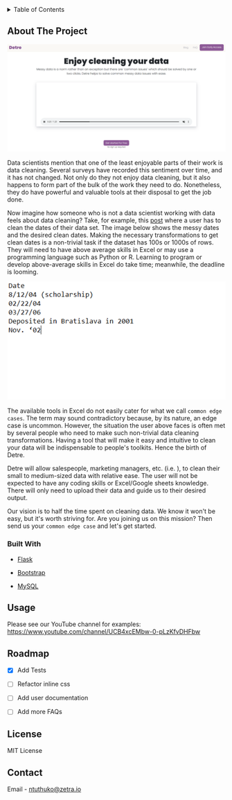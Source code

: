 <!-- TABLE OF CONTENTS -->
<details>
  <summary>Table of Contents</summary>
  <ol>
    <li>
      <a href="#about-the-project">About The Project</a>
      <ul>
        <li><a href="#built-with">Built With</a></li>
      </ul>
    </li>
    <li>
      <a href="#getting-started">Getting Started</a>
      <ul>
        <li><a href="#prerequisites">Prerequisites</a></li>
        <li><a href="#installation">Installation</a></li>
      </ul>
    </li>
    <li><a href="#usage">Usage</a></li>
    <li><a href="#roadmap">Roadmap</a></li>
    <li><a href="#license">License</a></li>
    <li><a href="#contact">Contact</a></li>
  </ol>
</details>


## About The Project

<img src="images/home.PNG" alt="home-page">

<p>Data scientists mention that one of the least enjoyable parts of their work is data cleaning.  Several surveys have recorded this sentiment over time, and it has not changed. Not only do they not enjoy data cleaning, but it also
happens to form part of the bulk of the work they need to do. Nonetheless, they do have powerful and valuable tools at
their disposal to get the job done.</p>
<p>Now imagine how someone who is not a data scientist working with data feels about data cleaning? Take, for example, this <a href="https://www.mrexcel.com/board/threads/how-to-clean-up-and-format-very-messy-date-and-non-date-date.1017938/">post</a> where a user has to clean the dates of their data set. The image below shows the messy dates and the desired clean dates. Making the necessary transformations to get clean dates is a non-trivial task if the dataset has 100s or 1000s of rows. They will need to have above average skills in Excel or may use a programming language such as Python or R. Learning
to program or develop above-average skills in Excel do take time; meanwhile, the deadline is looming.</p>
<p><img src='images/messy_dates.PNG'></p>
<p>The available tools in Excel do not easily cater for what we call <code>common edge cases</code>. The term may sound contradictory because, by its nature, an edge case is uncommon. However, the situation the user above faces is often met by several people who need to make such non-trivial data cleaning transformations. Having a tool that will make it easy and intuitive to clean your data will be indispensable to people's toolkits. Hence the birth of Detre.</p>
<p>Detre will allow salespeople, marketing managers, etc. (i.e. ), to clean their small to medium-sized data with relative ease.  The user will not be
expected to have any coding skills or Excel/Google sheets knowledge.  There will only need to upload their data and guide us to their desired output.</p>
<p>Our vision is to half the time spent on cleaning data. We know it won't be easy, but it's worth striving for.  Are you joining us on this mission? Then send us your <code>common edge case</code> and let's get started.</p>

### Built With

* [Flask](https://flask.palletsprojects.com/en/2.2.x/)

* [Bootstrap](https://getbootstrap.com/docs/4.0/getting-started/introduction/)

* [MySQL](https://www.mysql.com/)

## Usage

Please see our YouTube channel for examples: https://www.youtube.com/channel/UCB4xcEMbw-0-pLzKfvDHFbw

## Roadmap

- [x] Add Tests
- [ ] Refactor inline css 
- [ ] Add user documentation
- [ ] Add more FAQs


## License

MIT License

## Contact

Email  - ntuthuko@zetra.io



